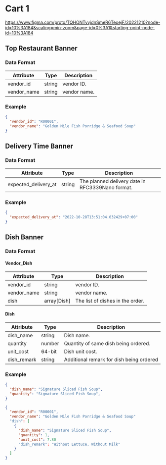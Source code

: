




# Cart 1 
https://www.figma.com/proto/TQHONTvvjdnSmeR6TeoejF/20221210?node-id=10%3A184&scaling=min-zoom&page-id=0%3A1&starting-point-node-id=10%3A184


## Top Restaurant Banner

### Data Format

| Attribute                     | Type          | Description                                        |
| ----------------------------- | ------------- | -------------------------------------------------- |
| vendor_id                     | string        | vendor ID.                                         |
| vendor_name                   | string        | vendor name.                                       |

### Example

```json
{
  "vendor_id": "R00001",
  "vendor_name": "Golden Mile Fish Porridge & Seafood Soup"
}
```


## Delivery Time Banner

### Data Format

| Attribute                     | Type          | Description                                        |
| ----------------------------- | ------------- | -------------------------------------------------- |
| expected_delivery_at          | string        | The planned delivery date in RFC3339Nano format.   |

### Example

```json
{
  "expected_delivery_at": "2022-10-28T13:51:04.032429+07:00"
}
```


## Dish Banner

### Data Format

#### Vendor_Dish

| Attribute                     | Type                            | Description                                        |
| ----------------------------- | ------------------------------- | -------------------------------------------------- |
| vendor_id                     | string                          | vendor ID.                                         |
| vendor_name                   | string                          | vendor name.                                       |
| dish                          | array[Dish]                     | The list of dishes in the order.                   |

#### Dish

| Attribute                     | Type          | Description                                        |
| ----------------------------- | ------------- | -------------------------------------------------- |
| dish_name                     | string        | Dish name.                                         |
| quantity                      | number        | Quantity of same dish being ordered.               |
| unit_cost                     | 64-bit        | Dish unit cost.                                    |
| dish_remark                   | string        | Additional remark for dish being ordered           |


### Example

```json
{
  "dish_name": "Signature Sliced Fish Soup",
  "quantity": "Signature Sliced Fish Soup",
}
```
```json
{
  "vendor_id": "R00001",
  "vendor_name": "Golden Mile Fish Porridge & Seafood Soup"
  "dish": [
    {
      "dish_name": "Signature Sliced Fish Soup",
      "quantity": 1,
      "unit_cost": 7.80
      "dish_remark": "Without Lettuce, Without Milk"
    }
  ]
}
```

